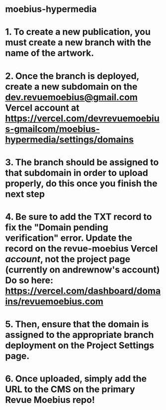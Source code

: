 # moebius-hypermedia
# 1. To create a new publication, you must create a new branch with the name of the artwork. 
# 2. Once the branch is deployed, create a new subdomain on the dev.revuemoebius@gmail.com Vercel account at https://vercel.com/devrevuemoebius-gmailcom/moebius-hypermedia/settings/domains 
# 3. The branch should be assigned to that subdomain in order to upload properly, do this once you finish the next step
# 4. Be sure to add the TXT record to fix the "Domain pending verification" error. Update the record on the revue-moebius Vercel *account*, not the project page (currently on andrewnow's account) Do so here: https://vercel.com/dashboard/domains/revuemoebius.com 
# 5. Then, ensure that the domain is assigned to the appropriate branch deployment on the Project Settings page.
# 6. Once uploaded, simply add the URL to the CMS on the primary Revue Moebius repo!